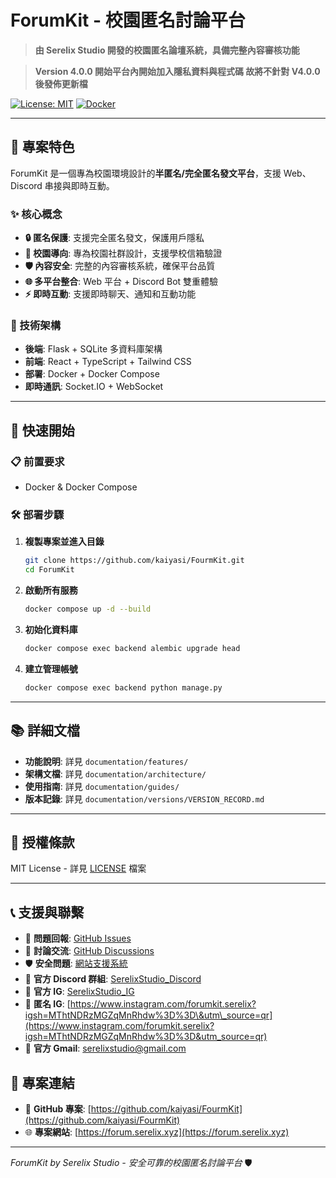 # ForumKit - 校園匿名討論平台

> **由 Serelix Studio 開發的校園匿名論壇系統，具備完整內容審核功能**

> **Version 4.0.0 開始平台內開始加入隱私資料與程式碼 故將不針對 V4.0.0 後發佈更新檔**

[![License: MIT](https://img.shields.io/badge/License-MIT-yellow.svg)](https://opensource.org/licenses/MIT)
[![Docker](https://img.shields.io/badge/docker-%230db7ed.svg?style=flat\&logo=docker\&logoColor=white)](https://www.docker.com/)

---

## 🎯 專案特色

ForumKit 是一個專為校園環境設計的**半匿名/完全匿名發文平台**，支援 Web、Discord 串接與即時互動。

### ✨ 核心概念

* **🔒 匿名保護**: 支援完全匿名發文，保護用戶隱私
* **🏫 校園導向**: 專為校園社群設計，支援學校信箱驗證
* **🛡️ 內容安全**: 完整的內容審核系統，確保平台品質
* **🌐 多平台整合**: Web 平台 + Discord Bot 雙重體驗
* **⚡ 即時互動**: 支援即時聊天、通知和互動功能

### 🚀 技術架構

* **後端**: Flask + SQLite 多資料庫架構
* **前端**: React + TypeScript + Tailwind CSS
* **部署**: Docker + Docker Compose
* **即時通訊**: Socket.IO + WebSocket

---

## 🚀 快速開始

### 📋 前置要求

* Docker & Docker Compose

### 🛠️ 部署步驟

1. **複製專案並進入目錄**
   ```bash
   git clone https://github.com/kaiyasi/FourmKit.git
   cd ForumKit
   ```

2. **啟動所有服務**
   ```bash
   docker compose up -d --build
   ```

3. **初始化資料庫**
   ```bash
   docker compose exec backend alembic upgrade head
   ```

4. **建立管理帳號**
   ```bash
   docker compose exec backend python manage.py
   ```

---

## 📚 詳細文檔

* **功能說明**: 詳見 `documentation/features/`
* **架構文檔**: 詳見 `documentation/architecture/`
* **使用指南**: 詳見 `documentation/guides/`
* **版本記錄**: 詳見 `documentation/versions/VERSION_RECORD.md`

---

## 📄 授權條款

MIT License - 詳見 [LICENSE](LICENSE) 檔案

---

## 📞 支援與聯繫

* 🐛 **問題回報**: [GitHub Issues](https://github.com/kaiyasi/FourmKit/issues)
* 💬 **討論交流**: [GitHub Discussions](https://github.com/kaiyasi/FourmKit/discussions)
* 🛡️ **安全問題**: [網站支援系統](https://forum.serelix.xyz/support)
* 📢 **官方 Discord 群組**: [SerelixStudio_Discord](https://discord.gg/eRfGKepusP)
* 📸 **官方 IG**: [SerelixStudio_IG](https://www.instagram.com/serelix_studio?igsh=eGM1anl3em1xaHZ6&utm_source=qr)
* 📸 **匿名 IG**: [https://www.instagram.com/forumkit.serelix?igsh=MThtNDRzMGZqMnRhdw%3D%3D\&utm\_source=qr](https://www.instagram.com/forumkit.serelix?igsh=MThtNDRzMGZqMnRhdw%3D%3D&utm_source=qr)
* 📧 **官方 Gmail**: [serelixstudio@gmail.com](mailto:serelixstudio@gmail.com)

## 🔗 專案連結

* 🐙 **GitHub 專案**: [https://github.com/kaiyasi/FourmKit](https://github.com/kaiyasi/FourmKit)
* 🌐 **專案網站**: [https://forum.serelix.xyz](https://forum.serelix.xyz)

---

*ForumKit by Serelix Studio - 安全可靠的校園匿名討論平台* 🛡️




